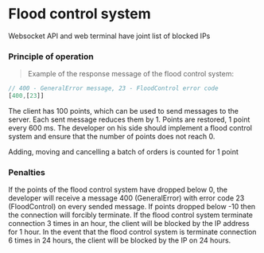 # Flood control system

<aside class="warning">
Websocket API and web terminal have joint list of blocked IPs
</aside>

### Principle of operation

> Example of the response message of the flood control system:

```javascript
// 400 - GeneralError message, 23 - FloodControl error code
[400,[23]]
```

The client has 100 points, which can be used to send messages to the server. Each sent message reduces them by 1. Points are restored, 1 point every 600 ms.
The developer on his side should implement a flood control system and ensure that the number of points does not reach 0.

<aside class="notice">
Adding, moving and cancelling a batch of orders is counted for 1 point
</aside>

### Penalties

If the points of the flood control system have dropped below 0, the developer will receive a message 400 (GeneralError) with error code 23 (FloodControl) on every sended message. If points dropped below -10 then the connection will forcibly terminate. 
If the flood control system terminate connection 3 times in an hour, the client will be blocked by the IP address for 1 hour. In the event that the flood control system is terminate connection 6 times in 24 hours, the client will be blocked by the IP on 24 hours.
